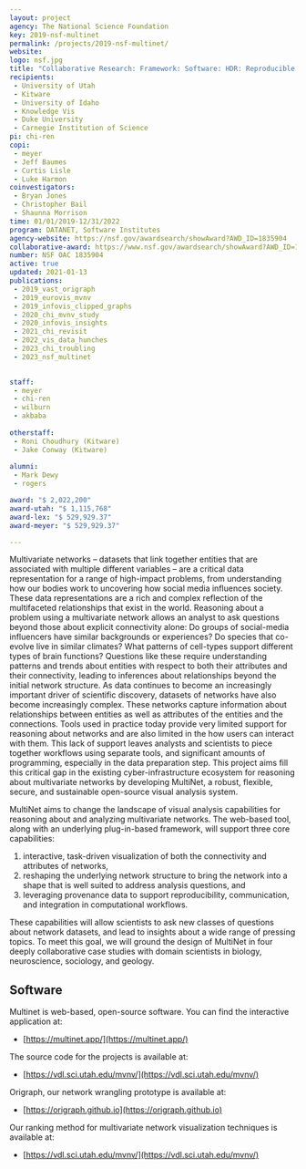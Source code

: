 ```yaml
---
layout: project
agency: The National Science Foundation
key: 2019-nsf-multinet
permalink: /projects/2019-nsf-multinet/
website:
logo: nsf.jpg
title: "Collaborative Research: Framework: Software: HDR: Reproducible Visual Analysis of Multivariate Networks with MultiNet"
recipients:
 - University of Utah
 - Kitware
 - University of Idaho 
 - Knowledge Vis
 - Duke University
 - Carnegie Institution of Science
pi: chi-ren
copi: 
 - meyer
 - Jeff Baumes 
 - Curtis Lisle
 - Luke Harmon
coinvestigators:
 - Bryan Jones
 - Christopher Bail
 - Shaunna Morrison
time: 01/01/2019-12/31/2022
program: DATANET, Software Institutes
agency-website: https://nsf.gov/awardsearch/showAward?AWD_ID=1835904
collaborative-award: https://www.nsf.gov/awardsearch/showAward?AWD_ID=1835893
number: NSF OAC 1835904
active: true
updated: 2021-01-13
publications: 
 - 2019_vast_origraph
 - 2019_eurovis_mvnv
 - 2019_infovis_clipped_graphs
 - 2020_chi_mvnv_study
 - 2020_infovis_insights
 - 2021_chi_revisit
 - 2022_vis_data_hunches
 - 2023_chi_troubling
 - 2023_nsf_multinet

 
staff:
 - meyer
 - chi-ren
 - wilburn
 - akbaba
 
otherstaff: 
 - Roni Choudhury (Kitware)
 - Jake Conway (Kitware)
 
alumni:
 - Mark Dewy
 - rogers

award: "$ 2,022,200"
award-utah: "$ 1,115,768"
award-lex: "$ 529,929.37"
award-meyer: "$ 529,929.37" 

---
```


Multivariate networks – datasets that link together entities that are associated with multiple different variables – are a critical data representation for a range of high-impact problems, from understanding how our bodies work to uncovering how social media influences society. These data representations are a rich and complex reflection of the multifaceted relationships that exist in the world. Reasoning about a problem using a multivariate network allows an analyst to ask questions beyond those about explicit connectivity alone: Do groups of social-media influencers have similar backgrounds or experiences? Do species that co-evolve live in similar climates? What patterns of cell-types support different types of brain functions? Questions like these require understanding patterns and trends about entities with respect to both their attributes and their connectivity, leading to inferences about relationships beyond the initial network structure. As data continues to become an increasingly important driver of scientific discovery, datasets of networks have also become increasingly complex. These networks capture information about relationships between entities as well as attributes of the entities and the connections. Tools used in practice today provide very limited support for reasoning about networks and are also limited in the how users can interact with them. This lack of support leaves analysts and scientists to piece together workflows using separate tools, and significant amounts of programming, especially in the data preparation step. This project aims fill this critical gap in the existing cyber-infrastructure ecosystem for reasoning about multivariate networks by developing MultiNet, a robust, flexible, secure, and sustainable open-source visual analysis system. 

MultiNet aims to change the landscape of visual analysis capabilities for reasoning about and analyzing multivariate networks. The web-based tool, along with an underlying plug-in-based framework, will support three core capabilities: 

1. interactive, task-driven visualization of both the connectivity and attributes of networks, 
2. reshaping the underlying network structure to bring the network into a shape that is well suited to address analysis questions, and 
3.  leveraging provenance data to support reproducibility, communication, and integration in computational workflows. 

These capabilities will allow scientists to ask new classes of questions about network datasets, and lead to insights about a wide range of pressing topics. To meet this goal, we will ground the design of MultiNet in four deeply collaborative case studies with domain scientists in biology, neuroscience, sociology, and geology.


## Software 

Multinet is web-based, open-source software. You can find the interactive application at: 

 * [https://multinet.app/](https://multinet.app/)
 
The source code for the projects is available at:
 
 * [https://vdl.sci.utah.edu/mvnv/](https://vdl.sci.utah.edu/mvnv/)

Origraph, our network wrangling prototype is available at: 
 * [https://origraph.github.io](https://origraph.github.io)
 
Our ranking method for multivariate network visualization techniques is available at:

 * [https://vdl.sci.utah.edu/mvnv/](https://vdl.sci.utah.edu/mvnv/)
